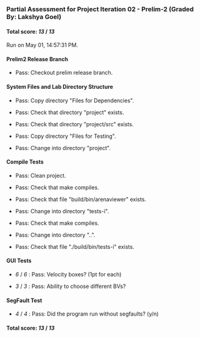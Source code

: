 ### Partial Assessment for Project Iteration 02 - Prelim-2 (Graded By: Lakshya Goel)

#### Total score: _13_ / _13_

Run on May 01, 14:57:31 PM.


#### Prelim2 Release Branch

+ Pass: Checkout prelim release branch.




#### System Files and Lab Directory Structure

+ Pass: Copy directory "Files for Dependencies".



+ Pass: Check that directory "project" exists.

+ Pass: Check that directory "project/src" exists.

+ Pass: Copy directory "Files for Testing".



+ Pass: Change into directory "project".


#### Compile Tests

+ Pass: Clean project.



+ Pass: Check that make compiles.



+ Pass: Check that file "build/bin/arenaviewer" exists.

+ Pass: Change into directory "tests-i".

+ Pass: Check that make compiles.



+ Pass: Change into directory "..".

+ Pass: Check that file "./build/bin/tests-i" exists.


#### GUI Tests

+  _6_ / _6_ : Pass: Velocity boxes? (1pt for each)



+  _3_ / _3_ : Pass: Ability to choose different BVs?




#### SegFault Test

+  _4_ / _4_ : Pass: Did the program run without segfaults? (y/n) 

#### Total score: _13_ / _13_

